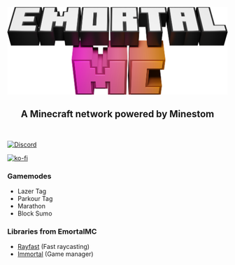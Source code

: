 <p align="center">
<img src="https://raw.githubusercontent.com/EmortalMC/.github/master/profile/emortalmclogo-3d-resized.png" width=600>
  
  <h2 align="center">A Minecraft network powered by Minestom</h3>
</p>

&nbsp;

[![Discord](https://img.shields.io/discord/785283692054315010?color=ffc0c0&label=EmortalMC%20Discord&style=for-the-badge)](https://discord.gg/TZyuMSha96)

[![ko-fi](https://ko-fi.com/img/githubbutton_sm.svg)](https://ko-fi.com/D1D5CMXJZ)

### Gamemodes
- Lazer Tag
- Parkour Tag
- Marathon
- Block Sumo

### Libraries from EmortalMC
- [Rayfast](https://github.com/EmortalMC/Rayfast) (Fast raycasting)
- [Immortal](https://github.com/EmortalMC/Immortal) (Game manager)
